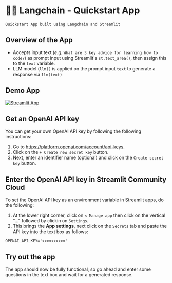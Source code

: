 # 🦜🔗 Langchain - Quickstart App
```
Quickstart App built using Langchain and Streamlit
```

## Overview of the App
- Accepts input text (*e.g.* `What are 3 key advice for learning how to code?`) as prompt input using Streamlit's `st.text_area()`, then assign this to the `text` variable.
- LLM model (`llm()` is applied on the prompt input `text` to generate a response via `llm(text)`

## Demo App

[![Streamlit App](https://static.streamlit.io/badges/streamlit_badge_black_white.svg)](https://langchain-quickstart.streamlit.app/)

## Get an OpenAI API key

You can get your own OpenAI API key by following the following instructions:
1. Go to https://platform.openai.com/account/api-keys.
2. Click on the `+ Create new secret key` button.
3. Next, enter an identifier name (optional) and click on the `Create secret key` button.

## Enter the OpenAI API key in Streamlit Community Cloud

To set the OpenAI API key as an environment variable in Streamlit apps, do the following:
1. At the lower right corner, click on `< Manage app` then click on the vertical "..." followed by clickin on `Settings`.
2. This brings the **App settings**, next click on the `Secrets` tab and paste the API key into the text box as follows:
```
OPENAI_API_KEY='xxxxxxxxxx'
```

## Try out the app

The app should now be fully functional, so go ahead and enter some questions in the text box and wait for a generated response.
